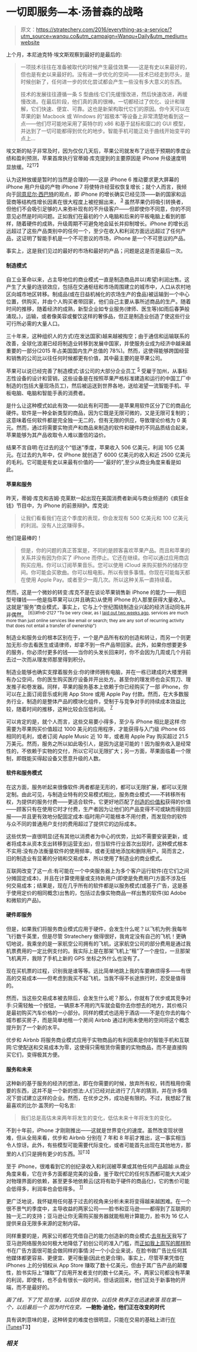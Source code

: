 # 一切即服务—本·汤普森的战略

> 原文：<https://stratechery.com/2016/everything-as-a-service/?utm_source=wanqu.co&utm_campaign=Wanqu+Daily&utm_medium=website>

上个月，本尼迪克特·埃文斯观察到最好的是最后的:

> 一项技术往往在准备被取代的时候产生最佳效果——这是有史以来最好的，但也是有史以来最好的。没有进一步优化的空间——技术已经走到尽头，是时候创新了，任何进一步的优化尝试都会产生一些没有多大意义的东西。
> 
> 技术的发展往往遵循一条 S 型曲线:它们先缓慢改进，然后快速改进，再缓慢改进。在最后阶段，他们真的真的很棒。一切都经过了优化、设计和理解，它们快速、便宜、可靠。这也是新架构取代它们的原因。你今天可以在苹果的新 Macbook 或 Windows 的“超极本”等设备上非常清楚地看到这一点——他们尽可能地采用了英特尔的 x86 和基于鼠标和窗口的 GUI 模型，并达到了一切可能都得到优化的地步。智能手机可能正处于曲线开始变平的点上…

埃文斯的帖子非常及时，因为仅仅几天后，苹果公司就发布了远低于预期的季度业绩和盈利预测，苹果首席执行官蒂姆·库克提到的主要原因是 iPhone 升级速度明显放缓。<sup id="rf2-2127">2[2](#fn2-2127 "This is another thing that Apple got wrong; last year Cook suggested on every earnings call that there was nothing particularly remarkable about the iPhone 6 upgrade rate, in direct contrast to this call")T7】</sup>

认为这种放缓是暂时的当然是合理的——这是 iPhone 6 推动要求更大屏幕的 iPhone 用户升级的产物 iPhone 7 将使特许经营权恢复增长；就个人而言，我倾向于[同意尼尔·西巴特](http://www.aboveavalon.com/notes/2016/5/2/iphone-warning-signs)的观点，即 iPhone 的增长确实已经见顶——新的国家和运营商等结构性增长因素在很大程度上被挖掘出来， <sup id="rf3-2127">[3](#fn3-2127 "And China <em>is</em> a real concern")</sup> 虽然苹果仍将吸引转换者，但他们不会吸引足够的人来弥补现有的不升级客户——但即使你不同意，你的不同意见必然是时间问题。正如我们在最初的个人电脑和后来的平板电脑上看到的那样，随着硬件的成熟，升级周期不可避免地会延长并抑制增长。iPhone 的增长远远超过了这些产品类别中的任何一个，至少在收入和利润方面远远超过了任何产品，这证明了智能手机是一个不可思议的市场，iPhone 是一个不可思议的产品。

事实上，这是我们见过的最好的市场和最好的产品；问题是这是否是最后一次。

#### 制造模式

自工业革命以来，占主导地位的商业模式一直是制造商品并以(希望)利润出售。这产生了大量的连锁效应，包括在交通枢纽和市场周围建立的城市中，人口从农村地区向城市地区转移。制成品(或在日益机械化的农场生产的食品)被运输到一个中心位置，供购买，并由个人购买者带回家，他们自己主要从事所述商品的生产。随着时间的推移，随着经济的成熟，新型企业如专业服务(律师、医生等)如雨后春笋般涌现。)，运输，或者像美容或餐饮这样的奢侈品，但正是制造业创造了使这些行业可行所必需的大量人口。

三十年来，这种组织人的方式(在发达国家)越来越被掏空；由于通信和运输联系的改善，全球化浪潮已经将制造业转移到发展中国家，并使服务业成为经济中越来越重要的一部分(2015 年占美国国内生产总值的 78%)。然而，这使得能够跨国经营和销售的公司比以往任何时候都更有价值，其中最主要的是苹果公司。

苹果可以说已经完善了制造模式:该公司的大部分企业员工 <sup id="rf5-2127">[5](#fn5-2127 "I.e. not retail")</sup> 受雇于加州，从事标志性设备的设计和营销，这些设备是在按照苹果严格标准建造和运行的中国工厂中制造的(包括大量现场员工)，然后被运送到世界各地，送给渴望一流智能手机、平板电脑、电脑和智能手表的消费者。

是什么让这种模式如此有效——如此有利可图——是苹果用软件区分了它的商品化硬件。软件是一种全新类型的商品，因为它既是无限可微的，又是无限可复制的；这意味着任何软件都是完全独一无二的，但有无限的供应，导致理论价格为 0 美元。然而，通过将需要实物资产和商品来制造的软件和硬件的不同品质结合起来，苹果能够为其产品收取令人难以置信的溢价。

结果不言自明:在过去的这个“低迷”季度，苹果收入 506 亿美元，利润 105 亿美元。在过去的九年中，仅 iPhone 就创造了 6000 亿美元的收入和近 2500 亿美元的毛利。它可能是有史以来最有价值的——“最好的”,至少从商业角度来看是如此。

#### 苹果和服务

昨天，蒂姆·库克和吉姆·克莱默一起出现在美国消费者新闻与商业频道的《疯狂金钱》节目中，为 iPhone 的前景辩护。库克说:

> 让我们看看我们在这个季度的表现，你会发现有 500 亿美元和 100 亿美元的利润。没有人比这赚得多。

他们是最棒的！

> 但是，你的问题的真正答案是，不同的是顾客喜欢苹果产品。而且和苹果的关系并没有因为你买了 iPhone 而停止。它还在继续。你可以通过应用商店购买应用。你可以订阅苹果音乐。您可以使用 iCloud 来购买额外的储存空间。你可能会买歌曲。你可以租电影。所以有很多事情。你现在可能每天都在使用 Apple Pay。或者至少一周几次。所以这种关系一直持续着。

然而，这是一个微妙的转变:库克不是在谈论苹果销售新 iPhone 的能力——用旧型号赚钱——他是指苹果可以(并且确实)从使用 iPhone 的人那里获得大量收入。这就是“服务”商业模式，事实上，它与上个世纪围绕制造业兴起的经济活动同名并非偶然。 <sup id="rf6-2127">[6](#fn6-2127 "To be very clear, as I <a href="https://stratechery.com/2016/apples-organizational-crossroads/">laid out two weeks ago</a>, services are much more than just online services like email or search; they are any sort of recurring activity that does not entail a transfer of ownership")</sup>

制造业和服务业的根本区别在于，一个是产品所有权的创造和转让，而另一个则更加无形:你去看医生或请律师，却拿不到一件产品带回家。此外，如果你想要更多的服务，你必须付更多的钱——当你的头发长回来时，你不会因为几周或几个月前去过一次而从理发师那里得到积分。

制造业能够也确实支撑着服务业:你的律师拥有电脑，并在一栋已建成的大楼里拥有办公空间，你的医生购买医疗设备并开出处方。甚至你的理发师也会买剪刀、理发推子和卷发器。同样，苹果的服务基本上依赖于你已经购买了一部 iPhone，你可以在上面订阅音乐或利用 App Store 或用 Apple Pay 付款。然而，在大多数服务行业，制造的是整体产品的模块化组件，受制于与竞争对手的持续成本效益比较，随着时间的推移，这种比较会压低利润。 <sup id="rf7-2127">[7](#fn7-2127 "A challenge — and opportunity! — for Apple will be in maintaining its selling prices and margins even as it ramps up its services businesses")</sup>

可以肯定的是，就个人而言，这些交易要小得多，至少与 iPhone 相比是这样:你需要为苹果购买价值超过 1000 美元的应用程序，才能获得与入门级 iPhone 6S 相同的毛利，或者订阅 Apple Music 近 10 年，或者用 Apple Pay 购买超过 21.5 万美元。然而，服务之所以如此吸引人，是因为这是可能的！因为服务收入是经常性的，不依赖于实物的交付，所以它可以无限扩大；另一方面，苹果面临着一个限制，即既能买得起设备又愿意升级的人数。

#### 软件和服务模式

在这方面，服务听起来很像软件:两者都是无形的，都可以无限扩展，都可以无限定制。由此可见，与制造业特有的交易模式相比，服务商业模式——不转移所有权，为提供的服务付费——更适合软件。它更好地匹配了[创造的价值和](https://stratechery.com/2013/adobes-subscription-model-why-platform-owners-should-care/)获得的价值——顾客只有在使用它时才付费，生产者因为让他们的产品变得不可或缺而得到回报——并且更有效地分配固定成本:临时用户可能根本不用付费，而发现你的软件与众不同的普通用户支付的费用超过了提供它的边际成本。

这些优势一直很明显(还有其他以消费者为中心的优势，比如不需要安装更新，或者将成本从资本支出转移到运营支出)，但当软件行业首次出现时，这种模式根本不实用:没有办法衡量软件的使用频率，或者无缝地添加和删除用户。简而言之，旧的制造业有显著的分销和交易成本，所以使用了制造业的商业模式。

互联网改变了这一点:有可能在一个中央服务器上为多个客户运行软件(在它们之间分摊固定成本)，并且在计算使用量或支持新用户(即使是免费用户)方面不涉及任何交易成本；结果是，现在几乎所有的软件都是以服务模式(或基于广告，这是基于使用定价的相同概念)出售的，包括过去像实物商品一样出售的软件(如 Adobe 和微软的产品)。

#### 硬件即服务

但是，如果我们将服务商业模式应用于硬件，会发生什么呢？以飞机为例:我每年飞行数千英里，但是尽管 Stratechery 做得很好，我肯定没有自己的飞机！更确切地说，我乘坐的是一家航空公司拥有的飞机，这家航空公司的部分费用是通过我机票费用的一定比例支付的。我实际上是在那架飞机上“租”了一个座位，一旦那架飞机离开，我除了手机上新的 GPS 坐标之外什么也没有了。

现在买机票的过程，识别我是谁等等。远比简单地跳上我的车要麻烦得多——有很高的交易成本——但考虑到我买不起飞机，当我不得不长途旅行时，忍受是值得的。

然而，当这些交易成本被去除后，会发生什么呢？那么，你就有了优步或其竞争对手:只需轻触一个按钮，一辆原本不用的汽车就会载你去你想去的地方，其价格只是最初购买汽车价格的一小部分。同样的模式也适用于酒店——不是在你去的每个城市都买房子，而是简单地租一个房间 Airbnb 通过利用未使用的空间将这个概念提升到了一个新的水平。

优步和 Airbnb 将服务商业模式应用于实物商品的有利因素是你的智能手机和互联网:它使配送和交易成本为零，这使得只需租赁你需要的实物商品，而不是直接购买它们，变得极其方便。

#### 服务和未来

这种新的基于服务的经济的想法，即在你需要的时候，放弃所有权，转而租用你需要的东西，这并不是一个新的想法:人们已经对此进行了几年的猜测，并在许多情况下尝试建立这样的企业。然而，在优步之外，成功是有限的。不过，我想起了我最喜欢的比尔·盖茨的一句名言:

> 我们总是高估未来两年将发生的变化，低估未来十年将发生的变化。

不到十年前，iPhone 才刚刚推出——这就是世界变化的速度。虽然改变现状很难，但从全局来看，优步和 Airbnb 分别在 7 年和 8 年前才推出，这一事实相当令人惊讶。此外，有些模型可能需要代际变化，或者可能首先出现在其他地方，那里的人们只是拥有更少的东西。<sup id="rf10-2127">[10](#fn10-2127 "This, for example, is why car-sharing services are so huge in China: many people don’t have a car at all, and the car in your garage has always been Uber et al’s biggest competitor")T3】</sup>

至于 iPhone，很难看到它的创纪录收入和利润被苹果或其他任何产品超越:从商业角度来看，它在许多方面都是完美的设备，鉴于取代它的任何东西都可能大大减少对物理界面的依赖，甚至更多地依赖云(这将有助于硬件的商品化)，它的售价可能会低得多，利润率也会低得多。 <sup id="rf11-2127">[11](#fn11-2127 "Implicit in that statement is that Apple will continue to sell a lot of iPhone for the foreseeable future")</sup>

更广泛地说，我怀疑用任何基于过去的视角来分析未来将变得越来越困难。在一个很不景气的季度中，主导收益的两家公司——脸书和亚马逊——都得到了互联网的独一无二的支持；亚马逊让你无需购买服务器就能租用计算能力，脸书为 16 亿人提供来自无限多来源的定制内容。

同样重要的是，两家公司都在凭借自己的能力创造新的商业模式:[去年秋天](https://stratechery.com/2015/venture-capital-and-the-internets-impact/)我写了亚马逊网络服务如何极大地降低了初创公司的准入门槛，而[正如我上周写的那样](https://stratechery.com/2016/facebooks-earnings-facebook-and-new-market-disruption-facebooks-share-reclassification/)脸书在广告方面很可能会做同样的事情:对一个小企业来说，在脸书做广告比任何其他媒体都更容易、更便宜、更可衡量(因此也更合理)。事实上，尽管苹果凭借在 iPhones 上的分销权从 App Store 赚取了数十亿美元，但由于其广告产品的颠覆性，脸书实际上“赚取”了应用开发者支付的数十亿美元。不，两家公司都没有苹果的利润，即使有，也不会有很长一段时间，但话说回来，他们正处于新事物的开端，而不是最好的。

 *画了线，下了咒
现在慢，以后快
现在快，以后快
秩序正在迅速衰落
现在第一个，以后最后一个
因为时代在变。* 
**—鲍勃·迪伦，他们正在改变的时代**

具有讽刺意味的是，这种转变的难度也很明显，只能在交易的基础上进行[在 iTunes](https://itunes.apple.com/us/album/the-times-they-are-a-changin/id159476281)T3】

### *相关*